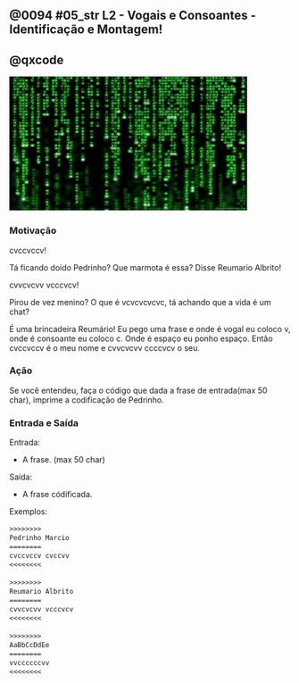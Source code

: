 ## @0094 #05_str L2 - Vogais e Consoantes - Identificação e Montagem!
## @qxcode

![](capa.jpg)

### Motivação

cvccvccv!

Tá ficando doido Pedrinho? Que marmota é essa? Disse Reumario Albrito!

cvvcvcvv vcccvcv!

Pirou de vez menino? O que é vcvcvcvcvc, tá achando que a vida é um chat?

É uma brincadeira Reumário! Eu pego uma frase e onde é vogal eu coloco v, onde é consoante eu coloco c. Onde é espaço eu ponho espaço. Então cvccvccv é o meu nome e cvvcvcvv ccccvcv o seu.

### Ação

Se você entendeu, faça o código que dada a frase de entrada(max 50 char), imprime a codificação de Pedrinho.

### Entrada e Saída

Entrada:

*   A frase. (max 50 char)

Saída:

*   A frase códificada.

Exemplos:

```
>>>>>>>>
Pedrinho Marcio
========
cvccvccv cvccvv
<<<<<<<<

>>>>>>>>
Reumario Albrito
========
cvvcvcvv vcccvcv
<<<<<<<<

>>>>>>>>
AaBbCcDdEe
========
vvccccccvv
<<<<<<<<
```

<!---
>>>>>>>> 01
Reumario Albrito
========
cvvcvcvv vcccvcv
<<<<<<<<

>>>>>>>> 02
AaBbCcDdEe
========
vvccccccvv
<<<<<<<<
--->